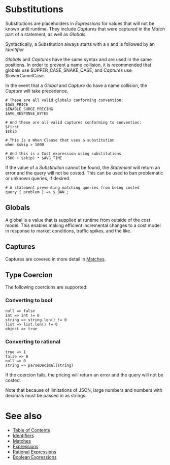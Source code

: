 # Substitutions
Substitutions are placeholders in _Expressions_ for values that will not be known until runtime. They include _Captures_ that were captured in the _Match_ part of a statement, as well as _Globals_.

Syntactically, a Substitution always starts with a `$` and is followed by an _Identifier_

_Globals_ and _Captures_ have the same syntax and are used in the same positions. In order to prevent a name collision, it is recommended that globals use $UPPER_CASE_SNAKE_CASE, and _Captures_ use $lowerCamelCase.

In the event that a _Global_ and _Capture_ do have a name collision, the _Capture_ will take precedence.

```
# These are all valid globals conforming convention:
$GAS_PRICE
$ENABLE_SURGE_PRICING
$AVG_RESPONSE_BYTES

# And these are all valid captures conforming to convention:
$first
$skip

# This is a When Clause that uses a substitution
when $skip > 1000

# And this is a Cost expression using substitutions
(500 + $skip) * $AVG_TIME
```

If the value of a _Substitution_ cannot be found, the _Statement_ will return an error and the query will not be costed. This can be used to ban problematic or unknown queries, if desired.

```
# A statement preventing matching queries from being costed
query { problem } => $_BAN_;
```


## Globals
A global is a value that is supplied at runtime from outside of the cost model. This enables making efficient incremental changes to a cost model in response to market conditions, traffic spikes, and the like.

## Captures
Captures are covered in more detail in [Matches](./matches.md).

## Type Coercion
The following coercions are supported:

### Converting to bool
    null => false
    int => int != 0
    string => string.len() != 0
    list => list.len() != 0
    object => true

### Converting to rational
    true => 1
    false => 0
    null => 0
    string => parseDecimal(string)

If the coercion fails, the pricing will return an error and the query will not be costed.

Note that because of limitations of JSON, large numbers and numbers with decimals must be passed in as strings.

# See also
* [Table of Contents](./toc.md)
* [Identifiers](./identifiers.md)
* [Matches](./matches.md)
* [Expressions](./expressions.md)
* [Rational Expressions](./rational-expressions.md)
* [Boolean Expressions](./boolean-expressions.md)